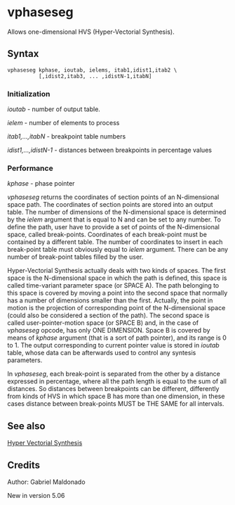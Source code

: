 <!--
id:vphaseseg
category:FLTK:Other
-->
# vphaseseg
Allows one-dimensional HVS (Hyper-Vectorial Synthesis).

## Syntax
```csound-orc
vphaseseg kphase, ioutab, ielems, itab1,idist1,itab2 \
          [,idist2,itab3, ... ,idistN-1,itabN]
```

### Initialization
_ioutab_ - number of output table.

_ielem_ - number of elements to process

_itab1,...,itabN_ - breakpoint table numbers

_idist1,...,idistN-1_ -  distances between breakpoints in percentage values

### Performance
_kphase_ - phase pointer

_vphaseseg_ returns the coordinates of section points of an N-dimensional space path. The coordinates of section points are stored into an output table. The number of dimensions of the N-dimensional space is determined by the _ielem_ argument that is equal to N and can be set to any number. To define the path, user have to provide a set of points of the N-dimensional space, called break-points. Coordinates of each break-point must be contained by a different table. The number of coordinates to insert in each break-point table must obviously equal to _ielem_ argument. There can be any number of break-point tables filled by the user.

Hyper-Vectorial Synthesis actually deals with two kinds of spaces. The first space is the N-dimensional space in which the path is defined, this space is called time-variant parameter space (or SPACE A). The path belonging to this space is covered by moving a point into the second space that normally has a number of dimensions smaller than the first. Actually, the point in motion is the projection of corresponding point of the N-dimensional space (could also be considered a section of the path). The second space is called user-pointer-motion space (or SPACE B) and, in the case of _vphaseseg_ opcode, has only ONE DIMENSION. Space B is covered by means of _kphase_ argument (that is a sort of path pointer), and its range is 0 to 1. The output corresponding to current pointer value is stored in _ioutab_ table, whose data can be afterwards used to control any syntesis parameters.

In _vphaseseg_, each break-point is separated from the other by a distance expressed in percentage, where all the path length is equal to the sum of all distances. So distances between breakpoints can be different, differently from kinds of HVS in which space B has more than one dimension, in these cases distance between break-points MUST be THE SAME for all intervals.

## See also
[Hyper Vectorial Synthesis](../../siggen/hvs)

## Credits
Author: Gabriel Maldonado

New in version 5.06
